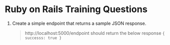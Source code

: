 # Ruby on Rails Training Questions

1. Create a simple endpoint that returns a sample JSON response. 
   > http://localhost:5000/endpoint should return the below response
   > `{ successs: true }`
